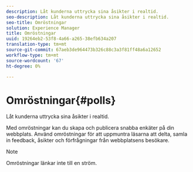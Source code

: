 ```yaml
---
description: Låt kunderna uttrycka sina åsikter i realtid.
seo-description: Låt kunderna uttrycka sina åsikter i realtid.
seo-title: Omröstningar
solution: Experience Manager
title: Omröstningar
uuid: 19264eb2-53f8-4a66-a265-38efb634a207
translation-type: tm+mt
source-git-commit: 67aeb3de964473b326c88c3a3f81ff48a6a12652
workflow-type: tm+mt
source-wordcount: '67'
ht-degree: 0%

---
```



# Omröstningar{#polls}

Låt kunderna uttrycka sina åsikter i realtid.

Med omröstningar kan du skapa och publicera snabba enkäter på din webbplats. Använd omröstningar för att uppmuntra läsarna att delta, samla in feedback, åsikter och förfrågningar från webbplatsens besökare.

>[!NOTE]
>
>Omröstningar länkar inte till en ström.

